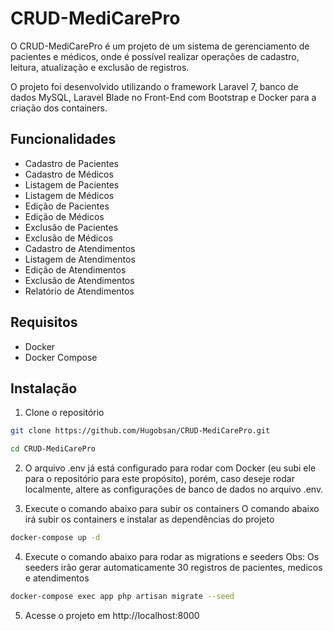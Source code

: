 # CRUD-MediCarePro
O CRUD-MediCarePro é um projeto de um sistema de gerenciamento de pacientes e médicos, onde é possível realizar operações de cadastro, leitura, atualização e exclusão de registros.

O projeto foi desenvolvido utilizando o framework Laravel 7, banco de dados MySQL, Laravel Blade no Front-End com Bootstrap e Docker para a criação dos containers.

## Funcionalidades
- Cadastro de Pacientes
- Cadastro de Médicos
- Listagem de Pacientes
- Listagem de Médicos
- Edição de Pacientes
- Edição de Médicos
- Exclusão de Pacientes
- Exclusão de Médicos
- Cadastro de Atendimentos
- Listagem de Atendimentos
- Edição de Atendimentos
- Exclusão de Atendimentos
- Relatório de Atendimentos

## Requisitos
- Docker
- Docker Compose

## Instalação

1. Clone o repositório
```bash
git clone https://github.com/Hugobsan/CRUD-MediCarePro.git

cd CRUD-MediCarePro
```

2. O arquivo .env já está configurado para rodar com Docker (eu subi ele para o repositório para este propósito), porém, caso deseje rodar localmente, altere as configurações de banco de dados no arquivo .env.

3. Execute o comando abaixo para subir os containers
O comando abaixo irá subir os containers e instalar as dependências do projeto
```bash
docker-compose up -d
```

4. Execute o comando abaixo para rodar as migrations e seeders
Obs: Os seeders irão gerar automaticamente 30 registros de pacientes, medicos e atendimentos
```bash
docker-compose exec app php artisan migrate --seed
```

5. Acesse o projeto em http://localhost:8000

